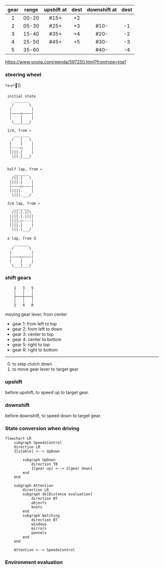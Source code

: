 | gear  | range | upshift at | dest  | downshift at | dest  |
| :---: | :---: | :--------: | :---: | :----------: | :---: |
|   1   | 00-20 |    #15+    |  +2   |              |       |
|   2   | 05-30 |    #25+    |  +3   |     #10-     |  -1   |
|   3   | 15-40 |    #35+    |  +4   |     #20-     |  -2   |
|   4   | 25-50 |    #45+    |  +5   |     #30-     |  -3   |
|   5   | 35-60 |            |       |     #40-     |  -4   |

https://www.yoojia.com/wenda/597250.html?fromtype=top1

### steering wheel

↪️↩️🔄🔃

``` 
 initial state
    _______
   /       \
  |         |
  |————○————|
  |    |    |
   \___|___/
 
 1/4, from ↩️              
    _______
   /   |   \
  |    |    |
  |----○    |
  ||||.|    |
   \||.|___/


 half lap, from ↩️              
    _______
   /||.|   \
  ||||.|    |
  |————○————|
  |||||.    |
   \|||.___/

 3/4 lap, from ↩️
    _______
   /||.|.||\
  ||||.|.||||
  ||||.○----|
  ||||.|    |
   \||.|___/

 a lap, from 🔃              
    _______
   /       \
  |         |
  |————○————|
  |    |    |
   \___|___/

```



### shift gears

```
    1   3   5
    │   │   │
    ├───┼───┤
    │   │   │    
    2   4   R
```
moving gear lever, from center 
- gear 1: from left to top
- gear 2: from left to down
- gear 3: center to top
- gear 4: center to bottom
- gear 5: right to top
- gear R: right to bottom

---

0. to step clutch down
1. to move gear lever to target gear


### upshift 

before upshift, to speed up to target gear.

### downshift

before downshift, to speed down to target gear.  

### State conversion when driving

```mermaid
flowchart LR
    subgraph SpeedsControl
    direction LR
    3[stable] <--> UpDown
    
        subgraph UpDown
            direction TB
            1[gear up] <--> 2[gear down]
        end
    end

    subgraph Attention
        direction LR
        subgraph de[Distance evaluation]
            direction BT
            objects
            knots
        end
        subgraph Watching
            direction BT
            windows 
            mirrors
            pannels
        end
    end

    Attention <--> SpeedsControl
```

### Environment evaluation

